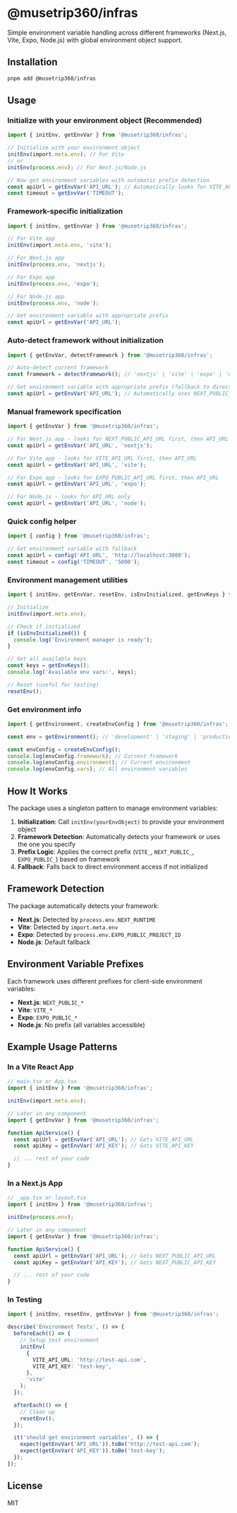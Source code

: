 # @musetrip360/infras

Simple environment variable handling across different frameworks (Next.js, Vite, Expo, Node.js) with global environment object support.

## Installation

```bash
pnpm add @musetrip360/infras
```

## Usage

### Initialize with your environment object (Recommended)

```typescript
import { initEnv, getEnvVar } from '@musetrip360/infras';

// Initialize with your environment object
initEnv(import.meta.env); // For Vite
// or
initEnv(process.env); // For Next.js/Node.js

// Now get environment variables with automatic prefix detection
const apiUrl = getEnvVar('API_URL'); // Automatically looks for VITE_API_URL, NEXT_PUBLIC_API_URL, etc.
const timeout = getEnvVar('TIMEOUT');
```

### Framework-specific initialization

```typescript
import { initEnv, getEnvVar } from '@musetrip360/infras';

// For Vite app
initEnv(import.meta.env, 'vite');

// For Next.js app
initEnv(process.env, 'nextjs');

// For Expo app
initEnv(process.env, 'expo');

// For Node.js app
initEnv(process.env, 'node');

// Get environment variable with appropriate prefix
const apiUrl = getEnvVar('API_URL');
```

### Auto-detect framework without initialization

```typescript
import { getEnvVar, detectFramework } from '@musetrip360/infras';

// Auto-detect current framework
const framework = detectFramework(); // 'nextjs' | 'vite' | 'expo' | 'node'

// Get environment variable with appropriate prefix (fallback to direct access)
const apiUrl = getEnvVar('API_URL'); // Automatically uses NEXT_PUBLIC_, VITE_, EXPO_PUBLIC_, or no prefix
```

### Manual framework specification

```typescript
import { getEnvVar } from '@musetrip360/infras';

// For Next.js app - looks for NEXT_PUBLIC_API_URL first, then API_URL
const apiUrl = getEnvVar('API_URL', 'nextjs');

// For Vite app - looks for VITE_API_URL first, then API_URL
const apiUrl = getEnvVar('API_URL', 'vite');

// For Expo app - looks for EXPO_PUBLIC_API_URL first, then API_URL
const apiUrl = getEnvVar('API_URL', 'expo');

// For Node.js - looks for API_URL only
const apiUrl = getEnvVar('API_URL', 'node');
```

### Quick config helper

```typescript
import { config } from '@musetrip360/infras';

// Get environment variable with fallback
const apiUrl = config('API_URL', 'http://localhost:3000');
const timeout = config('TIMEOUT', '5000');
```

### Environment management utilities

```typescript
import { initEnv, getEnvVar, resetEnv, isEnvInitialized, getEnvKeys } from '@musetrip360/infras';

// Initialize
initEnv(import.meta.env);

// Check if initialized
if (isEnvInitialized()) {
  console.log('Environment manager is ready');
}

// Get all available keys
const keys = getEnvKeys();
console.log('Available env vars:', keys);

// Reset (useful for testing)
resetEnv();
```

### Get environment info

```typescript
import { getEnvironment, createEnvConfig } from '@musetrip360/infras';

const env = getEnvironment(); // 'development' | 'staging' | 'production' | 'testing'

const envConfig = createEnvConfig();
console.log(envConfig.framework); // Current framework
console.log(envConfig.environment); // Current environment
console.log(envConfig.vars); // All environment variables
```

## How It Works

The package uses a singleton pattern to manage environment variables:

1. **Initialization**: Call `initEnv(yourEnvObject)` to provide your environment object
2. **Framework Detection**: Automatically detects your framework or uses the one you specify
3. **Prefix Logic**: Applies the correct prefix (`VITE_`, `NEXT_PUBLIC_`, `EXPO_PUBLIC_`) based on framework
4. **Fallback**: Falls back to direct environment access if not initialized

## Framework Detection

The package automatically detects your framework:

- **Next.js**: Detected by `process.env.NEXT_RUNTIME`
- **Vite**: Detected by `import.meta.env`
- **Expo**: Detected by `process.env.EXPO_PUBLIC_PROJECT_ID`
- **Node.js**: Default fallback

## Environment Variable Prefixes

Each framework uses different prefixes for client-side environment variables:

- **Next.js**: `NEXT_PUBLIC_*`
- **Vite**: `VITE_*`
- **Expo**: `EXPO_PUBLIC_*`
- **Node.js**: No prefix (all variables accessible)

## Example Usage Patterns

### In a Vite React App

```typescript
// main.tsx or App.tsx
import { initEnv } from '@musetrip360/infras';

initEnv(import.meta.env);

// Later in any component
import { getEnvVar } from '@musetrip360/infras';

function ApiService() {
  const apiUrl = getEnvVar('API_URL'); // Gets VITE_API_URL
  const apiKey = getEnvVar('API_KEY'); // Gets VITE_API_KEY

  // ... rest of your code
}
```

### In a Next.js App

```typescript
// _app.tsx or layout.tsx
import { initEnv } from '@musetrip360/infras';

initEnv(process.env);

// Later in any component
import { getEnvVar } from '@musetrip360/infras';

function ApiService() {
  const apiUrl = getEnvVar('API_URL'); // Gets NEXT_PUBLIC_API_URL
  const apiKey = getEnvVar('API_KEY'); // Gets NEXT_PUBLIC_API_KEY

  // ... rest of your code
}
```

### In Testing

```typescript
import { initEnv, resetEnv, getEnvVar } from '@musetrip360/infras';

describe('Environment Tests', () => {
  beforeEach(() => {
    // Setup test environment
    initEnv(
      {
        VITE_API_URL: 'http://test-api.com',
        VITE_API_KEY: 'test-key',
      },
      'vite'
    );
  });

  afterEach(() => {
    // Clean up
    resetEnv();
  });

  it('should get environment variables', () => {
    expect(getEnvVar('API_URL')).toBe('http://test-api.com');
    expect(getEnvVar('API_KEY')).toBe('test-key');
  });
});
```

## License

MIT
